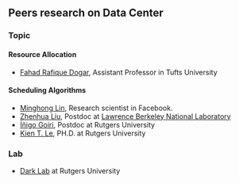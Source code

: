 ## Peers research on Data Center

### Topic
#### Resource Allocation
- [Fahad Rafique Dogar](https://sites.google.com/site/fahaddogar/home), Assistant Professor in Tufts University


#### Scheduling Algorithms
- [Minghong Lin](http://users.cms.caltech.edu/~mhlin/), Research scientist in Facebook.
- [Zhenhua Liu](http://users.cms.caltech.edu/~zliu2/), Postdoc at [Lawrence Berkeley National Laboratory](http://www.lbl.gov/)
- [Íñigo Goiri](http://www.research.rutgers.edu/~goiri/), Postdoc at Rutgers University
- [Kien T. Le](http://www.cs.rutgers.edu/~lekien/), PH.D. at Rutgers University




### Lab
- [Dark Lab](http://www.darklab.rutgers.edu/) at Rutgers University
